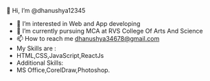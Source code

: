 👋 Hi, I’m @dhanushya12345
- 👀 I’m interested in Web and App developing
- 🌱 I’m currently pursuing MCA at RVS College Of Arts And Science
- 📫 How to reach me dhanushya34678@gmail.com
- My Skills are :
- HTML,CSS,JavaScript,ReactJs
- Additional Skills:
- MS Office,CorelDraw,Photoshop.
